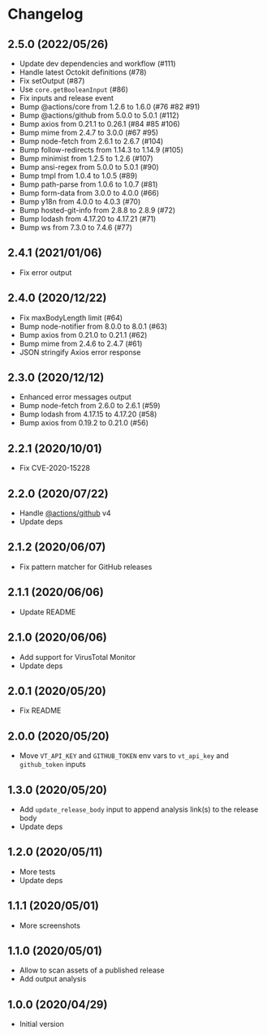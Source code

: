 # Changelog

## 2.5.0 (2022/05/26)

* Update dev dependencies and workflow (#111)
* Handle latest Octokit definitions (#78)
* Fix setOutput (#87)
* Use `core.getBooleanInput` (#86)
* Fix inputs and release event
* Bump @actions/core from 1.2.6 to 1.6.0 (#76 #82 #91)
* Bump @actions/github from 5.0.0 to 5.0.1 (#112)
* Bump axios from 0.21.1 to 0.26.1 (#84 #85 #106)
* Bump mime from 2.4.7 to 3.0.0 (#67 #95)
* Bump node-fetch from 2.6.1 to 2.6.7 (#104)
* Bump follow-redirects from 1.14.3 to 1.14.9 (#105)
* Bump minimist from 1.2.5 to 1.2.6 (#107)
* Bump ansi-regex from 5.0.0 to 5.0.1 (#90)
* Bump tmpl from 1.0.4 to 1.0.5 (#89)
* Bump path-parse from 1.0.6 to 1.0.7 (#81)
* Bump form-data from 3.0.0 to 4.0.0 (#66)
* Bump y18n from 4.0.0 to 4.0.3 (#70)
* Bump hosted-git-info from 2.8.8 to 2.8.9 (#72)
* Bump lodash from 4.17.20 to 4.17.21 (#71)
* Bump ws from 7.3.0 to 7.4.6 (#77)

## 2.4.1 (2021/01/06)

* Fix error output

## 2.4.0 (2020/12/22)

* Fix maxBodyLength limit (#64)
* Bump node-notifier from 8.0.0 to 8.0.1 (#63)
* Bump axios from 0.21.0 to 0.21.1 (#62)
* Bump mime from 2.4.6 to 2.4.7 (#61)
* JSON stringify Axios error response

## 2.3.0 (2020/12/12)

* Enhanced error messages output
* Bump node-fetch from 2.6.0 to 2.6.1 (#59)
* Bump lodash from 4.17.15 to 4.17.20 (#58)
* Bump axios from 0.19.2 to 0.21.0 (#56)

## 2.2.1 (2020/10/01)

* Fix CVE-2020-15228

## 2.2.0 (2020/07/22)

* Handle [@actions/github](https://github.com/actions/toolkit/tree/main/packages/github) v4
* Update deps

## 2.1.2 (2020/06/07)

* Fix pattern matcher for GitHub releases

## 2.1.1 (2020/06/06)

* Update README

## 2.1.0 (2020/06/06)

* Add support for VirusTotal Monitor
* Update deps

## 2.0.1 (2020/05/20)

* Fix README

## 2.0.0 (2020/05/20)

* Move `VT_API_KEY` and `GITHUB_TOKEN` env vars to `vt_api_key` and `github_token` inputs

## 1.3.0 (2020/05/20)

* Add `update_release_body` input to append analysis link(s) to the release body
* Update deps

## 1.2.0 (2020/05/11)

* More tests
* Update deps

## 1.1.1 (2020/05/01)

* More screenshots

## 1.1.0 (2020/05/01)

* Allow to scan assets of a published release
* Add output analysis

## 1.0.0 (2020/04/29)

* Initial version
